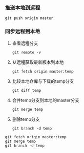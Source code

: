 ### 推送本地到远程

```shell
git push origin master
```

### 同步远程到本地

1. 查看远程分支

   ```shell
   git remote -v
   ```

2. 从远程获取最新版本到本地

   ```shell
   git fetch origin master:temp
   ```

3. 比较本地仓库与下载的temp分支

   ```shell
   git diff temp
   ```

4. 合并temp分支到本地的master分支

   ```shell
   git merge temp
   ```

5. 删除temp分支

   ```shell
   git branch -d temp
   ```

   

```
git fetch origin master:temp
git merge temp
git branch -d temp
```

